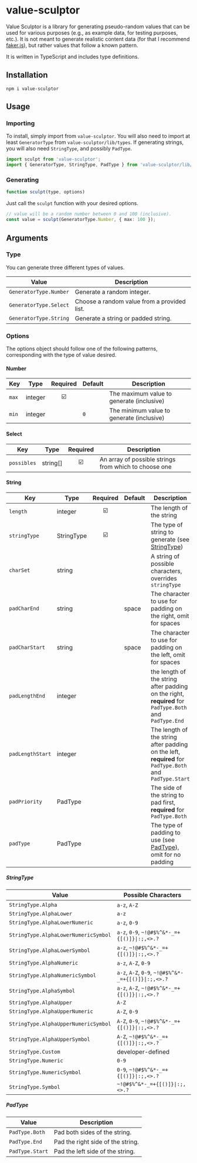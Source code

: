 # value-sculptor

Value Sculptor is a library for generating pseudo-random values that can be used for various purposes (e.g., as example data, for testing purposes, etc.). It is not meant to generate realistic content data (for that I recommend [faker.js](https://github.com/Marak/Faker.js#readme)), but rather values that follow a known pattern.

It is written in TypeScript and includes type definitions.

## Installation

```shell
npm i value-sculptor
```

## Usage

### Importing

To install, simply import from `value-sculptor`. You will also need to import at least `GeneratorType` from `value-sculptor/lib/types`. If generating strings, you will also need `StringType`, and possibly `PadType`.

```typescript
import sculpt from 'value-sculptor';
import { GeneratorType, StringType, PadType } from 'value-sculptor/lib/types';
```

### Generating

```javascript
function sculpt(type, options)
```

Just call the `sculpt` function with your desired options.

```typescript
// value will be a random number between 0 and 100 (inclusive).
const value = sculpt(GeneratorType.Number, { max: 100 });
```

## Arguments

### Type

You can generate three different types of values.

| Value                   | Description                                 |
| ---                     | ---                                         |
| `GeneratorType.Number`  | Generate a random integer.                  |
| `GeneratorType.Select`  | Choose a random value from a provided list. |
| `GeneratorType.String`  | Generate a string or padded string.         |

### Options

The options object should follow one of the following patterns, corresponding with the type of value desired.

#### Number

| Key   | Type    | Required                | Default | Description                               |
| ---   | ---     | :--:                    | ---     | ---                                       |
| `max` | integer | :ballot_box_with_check: |         | The maximum value to generate (inclusive) |
| `min` | integer |                         | `0`     | The minimum value to generate (inclusive) |

#### Select

| Key         | Type      | Required                | Description                                           |
| ---         | ---       | :--:                    | ---                                                   |
| `possibles` | string[]  | :ballot_box_with_check: | An array of possible strings from which to choose one |

#### String

| Key               | Type        | Required                | Default | Description                                                                                             |
| ---               | ---         | :--:                    | ---     | ---                                                                                                     |
| `length`          | integer     | :ballot_box_with_check: |         | The length of the string                                                                                |
| `stringType`      | StringType  | :ballot_box_with_check: |         | The type of string to generate (see [StringType](https://github.com/brannonh/value-sculptor#stringtype))                                                         |
| `charSet`         | string      |                         |         | A string of possible characters, overrides `stringType`                                                 |
| `padCharEnd`      | string      |                         | space   | The character to use for padding on the right, omit for spaces                                          |
| `padCharStart`    | string      |                         | space   | The character to use for padding on the left, omit for spaces                                           |
| `padLengthEnd`    | integer     |                         |         | the length of the string after padding on the right, **required** for `PadType.Both` and `PadType.End`  |
| `padLengthStart`  | integer     |                         |         | The length of the string after padding on the left, **required** for `PadType.Both` and `PadType.Start` |
| `padPriority`     | PadType     |                         |         | The side of the string to pad first, **required** for `PadType.Both`                                    |
| `padType`         | PadType     |                         |         | The type of padding to use (see [PadType](https://github.com/brannonh/value-sculptor#padtype)), omit for no padding                                           |

##### StringType

| Value                                 | Possible Characters                                   |
| ---                                   | ---                                                   |
| `StringType.Alpha`                    | `a-z`, `A-Z`                                          |
| `StringType.AlphaLower`               | `a-z`                                                 |
| `StringType.AlphaLowerNumeric`        | `a-z`, `0-9`                                          |
| `StringType.AlphaLowerNumericSymbol`  | `a-z`, `0-9`, `~!@#$%^&*-_=+{[()]}\|:;,<>.?`          |
| `StringType.AlphaLowerSymbol`         | `a-z`, `~!@#$%^&*-_=+{[()]}\|:;,<>.?`                 |
| `StringType.AlphaNumeric`             | `a-z`, `A-Z`, `0-9`                                   |
| `StringType.AlphaNumericSymbol`       | `a-z`, `A-Z`, `0-9`, `~!@#$%^&*-_=+{[()]}\|:;,<>.?`   |
| `StringType.AlphaSymbol`              | `a-z`, `A-Z`, `~!@#$%^&*-_=+{[()]}\|:;,<>.?`          |
| `StringType.AlphaUpper`               | `A-Z`                                                 |
| `StringType.AlphaUpperNumeric`        | `A-Z`, `0-9`                                          |
| `StringType.AlphaUpperNumericSymbol`  | `A-Z`, `0-9`, `~!@#$%^&*-_=+{[()]}\|:;,<>.?`          |
| `StringType.AlphaUpperSymbol`         | `A-Z`, `~!@#$%^&*-_=+{[()]}\|:;,<>.?`                 |
| `StringType.Custom`                   | developer-defined                                     |
| `StringType.Numeric`                  | `0-9`                                                 |
| `StringType.NumericSymbol`            | `0-9`, `~!@#$%^&*-_=+{[()]}\|:;,<>.?`                 |
| `StringType.Symbol`                   | `~!@#$%^&*-_=+{[()]}\|:;,<>.?`                        |

##### PadType

| Value           | Description                       |
| ---             | ---                               |
| `PadType.Both`  | Pad both sides of the string.     |
| `PadType.End`   | Pad the right side of the string. |
| `PadType.Start` | Pad the left side of the string.  |
